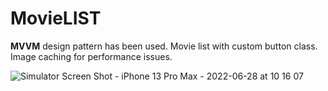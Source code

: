 # MovieLIST

**MVVM** design pattern has been used.
Movie list with custom button class. Image caching for performance issues.

![Simulator Screen Shot - iPhone 13 Pro Max - 2022-06-28 at 10 16 07](https://user-images.githubusercontent.com/54404231/176117684-23d1e6fe-b95a-488d-b396-f079b5fb44c2.png)



